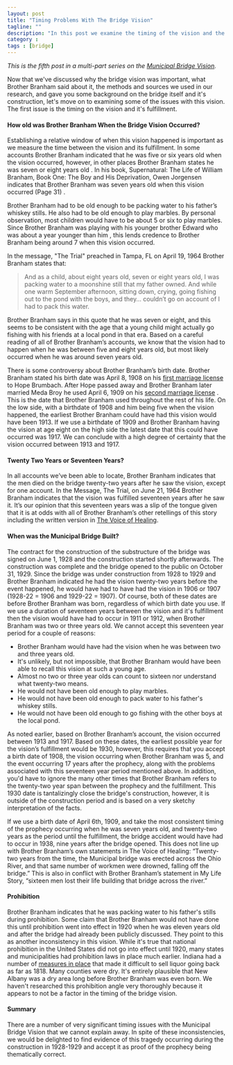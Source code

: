 ```yaml
---
layout: post
title: "Timing Problems With The Bridge Vision"
tagline: ""
description: "In this post we examine the timing of the vision and the construction schedule of the municipal bridge."
category : 
tags : [bridge]
---
```

_This is the fifth post in a multi-part series on the <a href="/tags.html#bridge-ref">Municipal Bridge Vision</a>._

Now that we've discussed why the bridge vision was important, what Brother Branham said about it, the methods and sources we used in our research, and gave you some background on the bridge itself and it's construction, let's move on to examining some of the issues with this vision.  The first issue is the timing on the vision and it's fulfillment.  

#### How old was Brother Branham When the Bridge Vision Occurred?
Establishing a relative window of when this vision happened is important as we measure the time between the vision and its fulfillment.  In some accounts Brother Branham indicated that he was five or six years old  when the vision occurred, however, in other places Brother Branham states he was seven or eight years old .  In his book, Supernatural: The Life of William Branham, Book One: The Boy and His Deprivation, Owen Jorgensen indicates that Brother Branham was seven years old when this vision occurred (Page 31) .  

Brother Branham had to be old enough to be packing water to his father’s whiskey stills.  He also had to be old enough to play marbles.  By personal observation, most children would have to be about 5 or six to play marbles.  Since Brother Branham was playing with his younger brother Edward who was about a year younger than him , this lends credence to Brother Branham being around 7 when this vision occurred.  

In the message, "The Trial" preached in Tampa, FL on April 19, 1964 Brother Branham states that:

> And as a child, about eight years old, seven or eight years old, I was packing water to a moonshine still that my father owned. And while one warm September afternoon, sitting down, crying, going fishing out to the pond with the boys, and they… couldn’t go on account of I had to pack this water. 

Brother Branham says in this quote that he was seven or eight, and this seems to be consistent with the age that a young child might actually go fishing with his friends at a local pond in that era.  Based on a careful reading of all of Brother Branham’s accounts, we know that the vision had to happen when he was between five and eight years old, but most likely occurred when he was around seven years old.

There is some controversy about Brother Branham’s birth date.  Brother Branham stated his birth date was April 8, 1908 on his [first marriage license](/Assets/MarriageLicenses/Hope.pdf)  to Hope Brumbach.  After Hope passed away and Brother Branham later married Meda Broy he used April 6, 1909 on his [second marriage license](/assets/MarriageLicenses/Meda.pdf) .  This is the date that Brother Branham used throughout the rest of his life.  On the low side, with a birthdate of 1908 and him being five when the vision happened, the earliest Brother Branham could have had this vision would have been 1913.  If we use a birthdate of 1909 and Brother Branham having the vision at age eight on the high side the latest date that this could have occurred was 1917.  We can conclude with a high degree of certainty that the vision occurred between 1913 and 1917.  

#### Twenty Two Years or Seventeen Years?
In all accounts we’ve been able to locate, Brother Branham indicates that the men died on the bridge twenty-two years after he saw the vision, except for one account.  In the Message, The Trial, on June 21, 1964 Brother Branham indicates that the vision was fulfilled seventeen years after he saw it.  It’s our opinion that this seventeen years was a slip of the tongue given that it is at odds with all of Brother Branham’s other retellings of this story including the written version in [The Voice of Healing](http://www.godsgenerals.com/pdf/1948-1950_april.pdf).

#### When was the Municipal Bridge Built?
The contract for the construction of the substructure of the bridge was signed on June 1, 1928 and the construction started shortly afterwards.  The construction was complete and the bridge opened to the public on October 31, 1929.  Since the bridge was under construction from 1928 to 1929 and Brother Branham indicated he had the vision twenty-two years before the event happened, he would have had to have had the vision in 1906 or 1907 (1928-22 = 1906 and 1929-22 = 1907).  Of course, both of these dates are before Brother Branham was born, regardless of which birth date you use.  If we use a duration of seventeen years between the vision and it's fulfillment then the vision would have had to occur in 1911 or 1912, when Brother Branham was two or three years old.  We cannot accept this seventeen year period for a couple of reasons:

* Brother Branham would have had the vision when he was between two and three years old.  
* It's unlikely, but not impossible, that Brother Branham would have been able to recall this vision at such a young age.
* Almost no two or three year olds can count to sixteen nor understand what twenty-two means.
* He would not have been old enough to play marbles.
* He would not have been old enough to pack water to his father's whiskey stills.  
* He would not have been old enough to go fishing with the other boys at the local pond.

As noted earlier, based on Brother Branham’s account, the vision occurred between 1913 and 1917.  Based on these dates, the earliest possible year for the vision’s fulfillment would be 1930, however, this requires that you accept a birth date of 1908, the vision occurring when Brother Branham was 5, and the event occurring 17 years after the prophecy, along with the problems associated with this seventeen year period mentioned above.  In addition, you'd have to ignore the many other times that Brother Branham refers to the twenty-two year span between the prophecy and the fulfillment.  This 1930 date is tantalizingly close the bridge's construction, however, it is outside of the construction period and is based on a very sketchy interpretation of the facts.

If we use a birth date of April 6th, 1909, and take the most consistent timing of the prophecy occurring when he was seven years old, and twenty-two years as the period until the fulfillment, the bridge accident would have had to occur in 1938, nine years after the bridge opened.  This does not line up with Brother Branham’s own statements in The Voice of Healing: “Twenty-two years from the time, the Municipal bridge was erected across the Ohio River, and that same number of workmen were drowned, falling off the bridge.”  This is also in conflict with Brother Branham’s statement in My Life Story, “sixteen men lost their life building that bridge across the river.” 

#### Prohibition
Brother Branham indicates that he was packing water to his father's stills during prohibition.  Some claim that Brother Branham would not have done this until prohibition went into effect in 1920 when he was eleven years old and after the bridge had already been publicly discussed.  They point to this as another inconsistency in this vision.  While it's true that national prohibition in the United States did not go into effect until 1920, many states and municipalities had prohibition laws in place much earlier.  Indiana had a number of [measures in place](http://www.indianahistory.org/teachers-students/plan-a-field-trip/Prohibition%20Essay) that made it difficult to sell liquor going back as far as 1818.  Many counties were dry.  It's entirely plausible that New Albany was a dry area long before Brother Branham was even born.  We haven't researched this prohibition angle very thoroughly because it appears to not be a factor in the timing of the bridge vision.  

#### Summary
There are a number of very significant timing issues with the Municipal Bridge Vision that we cannot explain away.  In spite of these inconsistencies, we would be delighted to find evidence of this tragedy occurring during the construction in 1928-1929 and accept it as proof of the prophecy being thematically correct.  

